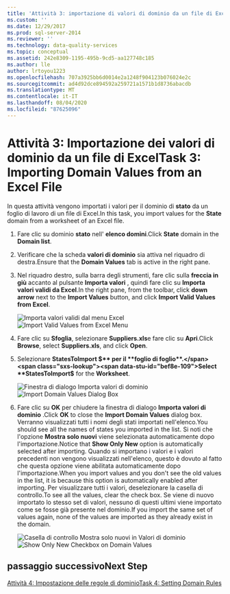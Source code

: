 ```yaml
---
title: 'Attività 3: importazione di valori di dominio da un file di Excel | Microsoft Docs'
ms.custom: ''
ms.date: 12/29/2017
ms.prod: sql-server-2014
ms.reviewer: ''
ms.technology: data-quality-services
ms.topic: conceptual
ms.assetid: 242e8309-1195-495b-9cd5-aa127748c185
ms.author: lle
author: lrtoyou1223
ms.openlocfilehash: 707a3925bb6d0014e2a1248f904123b076024e2c
ms.sourcegitcommit: ad4d92dce894592a259721a1571b1d8736abacdb
ms.translationtype: MT
ms.contentlocale: it-IT
ms.lasthandoff: 08/04/2020
ms.locfileid: "87625096"
---
```

# <a name="task-3-importing-domain-values-from-an-excel-file"></a><span data-ttu-id="bef8e-102">Attività 3: Importazione dei valori di dominio da un file di Excel</span><span class="sxs-lookup"><span data-stu-id="bef8e-102">Task 3: Importing Domain Values from an Excel File</span></span>

  <span data-ttu-id="bef8e-103">In questa attività vengono importati i valori per il dominio di **stato** da un foglio di lavoro di un file di Excel.</span><span class="sxs-lookup"><span data-stu-id="bef8e-103">In this task, you import values for the **State** domain from a worksheet of an Excel file.</span></span>

1.  <span data-ttu-id="bef8e-104">Fare clic su dominio **stato** nell' **elenco domini**.</span><span class="sxs-lookup"><span data-stu-id="bef8e-104">Click **State** domain in the **Domain list**.</span></span>

2.  <span data-ttu-id="bef8e-105">Verificare che la scheda **valori di dominio** sia attiva nel riquadro di destra.</span><span class="sxs-lookup"><span data-stu-id="bef8e-105">Ensure that the **Domain Values** tab is active in the right pane.</span></span>

3.  <span data-ttu-id="bef8e-106">Nel riquadro destro, sulla barra degli strumenti, fare clic sulla **freccia in giù** accanto al pulsante **Importa valori** , quindi fare clic su **Importa valori validi da Excel**.</span><span class="sxs-lookup"><span data-stu-id="bef8e-106">In the right pane, from the toolbar, click **down arrow** next to the **Import Values** button, and click **Import Valid Values from Excel**.</span></span>

     <span data-ttu-id="bef8e-107">![Importa valori validi dal menu Excel](../../2014/tutorials/media/et-importingdomainvaluesfromanexcelfile-01.jpg "Importa valori validi dal menu Excel")</span><span class="sxs-lookup"><span data-stu-id="bef8e-107">![Import Valid Values from Excel Menu](../../2014/tutorials/media/et-importingdomainvaluesfromanexcelfile-01.jpg "Import Valid Values from Excel Menu")</span></span>

4.  <span data-ttu-id="bef8e-108">Fare clic su **Sfoglia**, selezionare **Suppliers.xls**e fare clic su **Apri**.</span><span class="sxs-lookup"><span data-stu-id="bef8e-108">Click **Browse**, select **Suppliers.xls**, and click **Open**.</span></span>

5.  <span data-ttu-id="bef8e-109">Selezionare **StatesToImport $** per il **foglio di foglio**.</span><span class="sxs-lookup"><span data-stu-id="bef8e-109">Select **StatesToImport$** for the **Worksheet**.</span></span>

     <span data-ttu-id="bef8e-110">![Finestra di dialogo Importa valori di dominio](../../2014/tutorials/media/et-importingdomainvaluesfromanexcelfile-02.jpg "Finestra di dialogo Importa valori di dominio")</span><span class="sxs-lookup"><span data-stu-id="bef8e-110">![Import Domain Values Dialog Box](../../2014/tutorials/media/et-importingdomainvaluesfromanexcelfile-02.jpg "Import Domain Values Dialog Box")</span></span>

6.  <span data-ttu-id="bef8e-111">Fare clic su **OK** per chiudere la finestra di dialogo **Importa valori di dominio** .</span><span class="sxs-lookup"><span data-stu-id="bef8e-111">Click **OK** to close the **Import Domain Values** dialog box.</span></span> <span data-ttu-id="bef8e-112">Verranno visualizzati tutti i nomi degli stati importati nell'elenco.</span><span class="sxs-lookup"><span data-stu-id="bef8e-112">You should see all the names of states you imported in the list.</span></span> <span data-ttu-id="bef8e-113">Si noti che l'opzione **Mostra solo nuovi** viene selezionata automaticamente dopo l'importazione.</span><span class="sxs-lookup"><span data-stu-id="bef8e-113">Notice that **Show Only New** option is automatically selected after importing.</span></span> <span data-ttu-id="bef8e-114">Quando si importano i valori e i valori precedenti non vengono visualizzati nell'elenco, questo è dovuto al fatto che questa opzione viene abilitata automaticamente dopo l'importazione.</span><span class="sxs-lookup"><span data-stu-id="bef8e-114">When you import values and you don't see the old values in the list, it is because this option is automatically enabled after importing.</span></span> <span data-ttu-id="bef8e-115">Per visualizzare tutti i valori, deselezionare la casella di controllo.</span><span class="sxs-lookup"><span data-stu-id="bef8e-115">To see all the values, clear the check box.</span></span> <span data-ttu-id="bef8e-116">Se viene di nuovo importato lo stesso set di valori, nessuno di questi ultimi viene importato come se fosse già presente nel dominio.</span><span class="sxs-lookup"><span data-stu-id="bef8e-116">If you import the same set of values again, none of the values are imported as they already exist in the domain.</span></span>

     <span data-ttu-id="bef8e-117">![Casella di controllo Mostra solo nuovi in Valori di dominio](../../2014/tutorials/media/et-importingdomainvaluesfromanexcelfile-03.jpg "Casella di controllo Mostra solo nuovi in Valori di dominio")</span><span class="sxs-lookup"><span data-stu-id="bef8e-117">![Show Only New Checkbox on Domain Values](../../2014/tutorials/media/et-importingdomainvaluesfromanexcelfile-03.jpg "Show Only New Checkbox on Domain Values")</span></span>

## <a name="next-step"></a><span data-ttu-id="bef8e-118">passaggio successivo</span><span class="sxs-lookup"><span data-stu-id="bef8e-118">Next Step</span></span>
 [<span data-ttu-id="bef8e-119">Attività 4: Impostazione delle regole di dominio</span><span class="sxs-lookup"><span data-stu-id="bef8e-119">Task 4: Setting Domain Rules</span></span>](../../2014/tutorials/task-4-setting-domain-rules.md)


